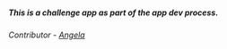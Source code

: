 ##### This is a challenge app as part of the app dev process.
###### Contributor - [Angela](https://github.com/angelabauer)
